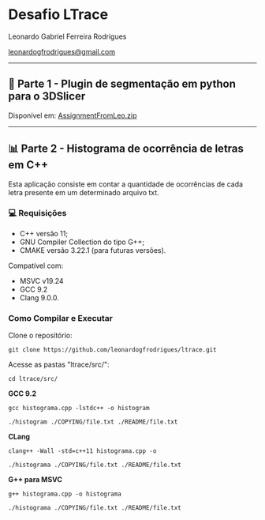 # Desafio LTrace 
Leonardo Gabriel Ferreira Rodrigues

leonardogfrodrigues@gmail.com
__________________
## :snake: Parte 1 - Plugin de segmentação em python para o 3DSlicer

Disponível em: [AssignmentFromLeo.zip](https://github.com/leonardogfrodrigues/ltrace/blob/main/AssignmentFromLeo.zip)
__________________
## :bar_chart: Parte 2 - Histograma de ocorrência de letras em C++

Esta aplicação consiste em contar a quantidade de ocorrências de cada letra presente em um determinado arquivo txt.

### :computer: Requisições

- C++ versão 11;
- GNU Compiler Collection do tipo G++;
- CMAKE versão 3.22.1 (para futuras versões).

Compatível com:
- MSVC v19.24
- GCC 9.2 
- Clang 9.0.0.

### Como Compilar e Executar

Clone o repositório:
```
git clone https://github.com/leonardogfrodrigues/ltrace.git
```
Acesse as pastas "ltrace/src/": 

```
cd ltrace/src/
```

**GCC 9.2**
```
gcc histograma.cpp -lstdc++ -o histogram
```

```
./histogram ./COPYING/file.txt ./README/file.txt
```

**CLang**

```
clang++ -Wall -std=c++11 histograma.cpp -o
```

```
./histograma ./COPYING/file.txt ./README/file.txt  
```

**G++ para MSVC**
```
g++ histograma.cpp -o histograma
```

```
./histograma ./COPYING/file.txt ./README/file.txt  
```
